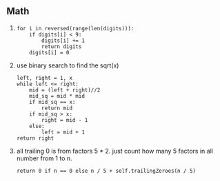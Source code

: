 ## Math

1. 	```
	for i in reversed(range(len(digits))):
		if digits[i] < 9:
			digits[i] += 1
			return digits
		digits[i] = 0
	```

1. use binary search to find the sqrt(x)
	```
	left, right = 1, x
	while left <= right:
		mid = (left + right)//2
		mid_sq = mid * mid
		if mid_sq == x:
			return mid
		if mid_sq > x:
			right = mid - 1
		else:
			left = mid + 1
	return right
	```

1. all trailing 0 is from factors 5 * 2. just count how many 5 factors in all number from 1 to n.
	```
	return 0 if n == 0 else n / 5 + self.trailingZeroes(n / 5)
	```
